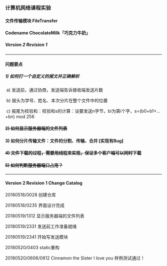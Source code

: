 ### 计算机网络课程实验

#### 文件传输模块 FileTransfer

#### Codename ChocolateMilk「巧克力牛奶」

##### Version 2 Revision 1

---

#### 问题要点

##### 1) 如何打一个自定义的报文并正确解析

​	a)     发送前，通过协商，发送端告诉接收端发送片数

​	b)    报头为学号、姓名、本次分片在整个文件中的位置

​	c)     报尾为校验和：校验和s的计算：设要发送n字节，bi为第i个字，s=(b0+b1+…+bn) mod 256

#### ~~2) 如何显示服务器端的文件列表~~

#### 3) 如何分片传输文件：文件的分割、传输、合并 [实现有Bug]

#### ~~4) 文件下载的过程，需要用线程来实现，保证多个客户端可以同时下载~~

#### ~~5) 如何判断服务器端口占用？~~

---

#### Version 2 Revision 1 Change Catalog

20180518/0028 创建仓库

20180518/0235 界面设计完成

20180519/1312 显示服务器端的文件列表

20180519/2331 发送前工作准备就绪

20180519/2341 开始写发送模块

20180520/0403 static重构

20180520/0606/0612 Cinnamon the Sister I love you 样例测试通过！